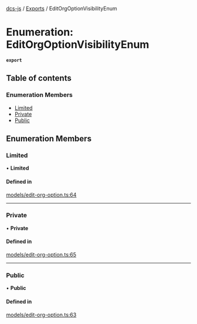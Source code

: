 [dcs-js](../README.md) / [Exports](../modules.md) / EditOrgOptionVisibilityEnum

# Enumeration: EditOrgOptionVisibilityEnum

**`export`**

## Table of contents

### Enumeration Members

- [Limited](EditOrgOptionVisibilityEnum.md#limited)
- [Private](EditOrgOptionVisibilityEnum.md#private)
- [Public](EditOrgOptionVisibilityEnum.md#public)

## Enumeration Members

### <a id="limited" name="limited"></a> Limited

• **Limited**

#### Defined in

[models/edit-org-option.ts:64](https://github.com/unfoldingWord/dcs-js/blob/c677a54/models/edit-org-option.ts#L64)

___

### <a id="private" name="private"></a> Private

• **Private**

#### Defined in

[models/edit-org-option.ts:65](https://github.com/unfoldingWord/dcs-js/blob/c677a54/models/edit-org-option.ts#L65)

___

### <a id="public" name="public"></a> Public

• **Public**

#### Defined in

[models/edit-org-option.ts:63](https://github.com/unfoldingWord/dcs-js/blob/c677a54/models/edit-org-option.ts#L63)
